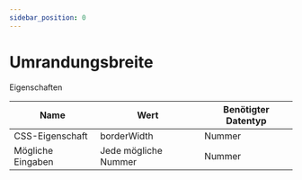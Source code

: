 ```yaml
---
sidebar_position: 0
---
```


# Umrandungsbreite

Eigenschaften

| Name              | Wert              | Benötigter Datentyp   |
| ----              | ----              | --------------------- |
| CSS-Eigenschaft   | borderWidth    | Nummer           |
| Mögliche Eingaben | Jede mögliche Nummer | Nummer           |